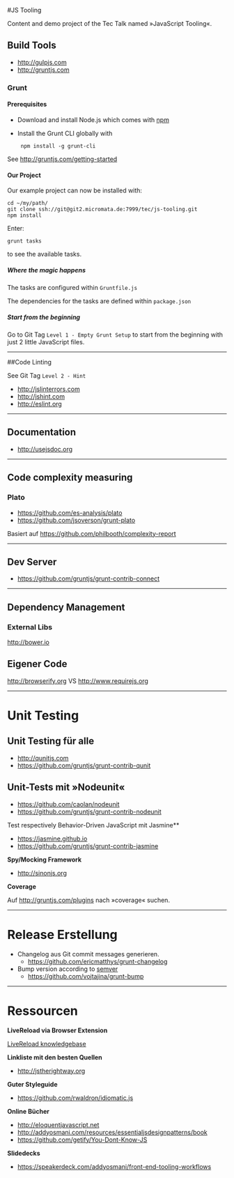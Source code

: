 #JS Tooling

Content and demo project of the Tec Talk named »JavaScript Tooling«.

## Build Tools

* <http://gulpjs.com>
* <http://gruntjs.com>

### Grunt

#### Prerequisites

* Download and install Node.js which comes with [npm](https://www.npmjs.org)
* Install the Grunt CLI globally with

       npm install -g grunt-cli

See <http://gruntjs.com/getting-started>

#### Our Project

Our example project can now be installed with:

    cd ~/my/path/
    git clone ssh://git@git2.micromata.de:7999/tec/js-tooling.git
    npm install

Enter:

	grunt tasks

to see the available tasks.

##### Where the magic happens

The tasks are configured within `Gruntfile.js`

The dependencies for the tasks are defined within `package.json`

##### Start from the beginning

Go to Git Tag `Level 1 - Empty Grunt Setup` to start from the beginning with just 2 little JavaScript files.

---

##Code Linting

See Git Tag `Level 2 - Hint `


* <http://jslinterrors.com>
* <http://jshint.com>
* <http://eslint.org>

---

## Documentation

* <http://usejsdoc.org>

---

## Code complexity measuring

### Plato

* <https://github.com/es-analysis/plato>
* <https://github.com/jsoverson/grunt-plato>

Basiert auf <https://github.com/philbooth/complexity-report>


---

## Dev Server

* <https://github.com/gruntjs/grunt-contrib-connect>

---


## Dependency Management

### External Libs

<http://bower.io>

## Eigener Code

<http://browserify.org> VS <http://www.requirejs.org>

---


# Unit Testing

## Unit Testing für alle

* <http://qunitjs.com>
* <https://github.com/gruntjs/grunt-contrib-qunit>

## Unit-Tests mit »Nodeunit«

* <https://github.com/caolan/nodeunit>
* <https://github.com/gruntjs/grunt-contrib-nodeunit>

Test respectively Behavior-Driven JavaScript mit Jasmine**

* <https://jasmine.github.io>
* <https://github.com/gruntjs/grunt-contrib-jasmine>

**Spy/Mocking Framework**

* <http://sinonjs.org>


**Coverage**

Auf <http://gruntjs.com/plugins> nach »coverage« suchen.

---

# Release Erstellung

* Changelog aus Git commit messages generieren.
	* <https://github.com/ericmatthys/grunt-changelog>
* Bump version according to [semver](http://semver-ftw.org/)   
	* <https://github.com/vojtajina/grunt-bump>


---

# Ressourcen

**LiveReload via Browser Extension**

[LiveReload knowledgebase](http://feedback.livereload.com/knowledgebase/articles/86242-how-do-i-install-and-use-the-browser-extensions-)

**Linkliste mit den besten Quellen**

* <http://jstherightway.org>

**Guter Styleguide**

* <https://github.com/rwaldron/idiomatic.js>

**Online Bücher**

* <http://eloquentjavascript.net>
* <http://addyosmani.com/resources/essentialjsdesignpatterns/book>
* <https://github.com/getify/You-Dont-Know-JS>

**Slidedecks**

* <https://speakerdeck.com/addyosmani/front-end-tooling-workflows>
